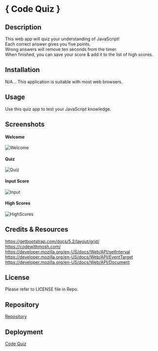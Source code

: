 # { Code Quiz }

## Description

This web app will quiz your understanding of JavaScript!
<br>
Each correct answer gives you five points.
<br>
Wrong answers will remove ten seconds from the timer.
<br>
When finished, you can save your score & add it to the list of high scores.

## Installation

N/A... This application is suitable with most web browsers.

## Usage

Use this quiz app to test your JavaScript knowledge.

## Screenshots

#### Welcome

![Welcome](assets/images/welcome.png)

#### Quiz

![Quiz](assets/images/questions.png)

#### Input Score

![Input](assets/images/input.png)

#### High Scores

![HighScores](assets/images/highscores.png)

## Credits & Resources

https://getbootstrap.com/docs/5.2/layout/grid/
<br>
https://codewithmosh.com/
<br>
https://developer.mozilla.org/en-US/docs/Web/API/setInterval
<br>
https://developer.mozilla.org/en-US/docs/Web/API/EventTarget
<br>
https://developer.mozilla.org/en-US/docs/Web/API/Document

## License

Please refer to LICENSE file in Repo.

## Repository

[Repository](https://github.com/davidmichaelmackey/code-quiz)

## Deployment

[Code Quiz](https://davidmichaelmackey.github.io/code-quiz)
